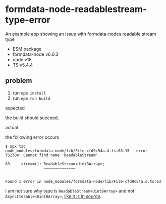 # formdata-node-readablestream-type-error

An example app showing an issue with formdata-nodes readable stream type

- ESM package
- formdata-node v6.0.3
- node v18
- TS v5.4.4

## problem

1. run `npm install`
2. run `npm run build`

expected

the build should succeed.

actual

the following error occurs

```text
$ npx tsc
node_modules/formdata-node/lib/File-cfd9c54a.d.ts:63:15 - error TS2304: Cannot find name 'ReadableStream'.

63     stream(): ReadableStream<Uint8Array>;
                 ~~~~~~~~~~~~~~


Found 1 error in node_modules/formdata-node/lib/File-cfd9c54a.d.ts:63
```

I am not sure why type is `ReadableStream<Uint8Array>` and not `AsyncIterable<Uint8Array>`, [like it is in source](https://github.com/octet-stream/form-data/blob/87a37564e8d3532cbdac44fed5896c7cb91391f3/src/File.ts#L30C13-L30C26).
